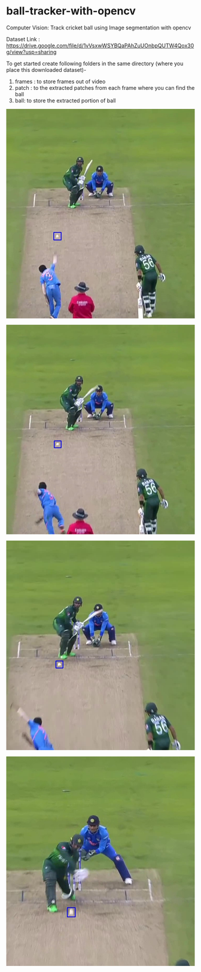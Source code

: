 # ball-tracker-with-opencv
Computer Vision: Track cricket ball using Image segmentation with opencv


Dataset Link : https://drive.google.com/file/d/1vVsxwWSYBQaPAhZuUOnbpQUTW4Qox30g/view?usp=sharing

To get started create following folders in the same directory (where you place this downloaded dataset)-
1.  frames : to store frames out of video
2.  patch : to the extracted patches from each frame where you can find the ball
3.  ball: to store the extracted portion of ball

[![ball-tracker](https://github.com/gitrohitjain/ball-tracker-with-opencv/blob/main/1.jpg)](https://github.com/gitrohitjain/ball-tracker-with-opencv/blob/main/ind_pak_bb.mp4)

[![ball-tracker](https://github.com/gitrohitjain/ball-tracker-with-opencv/blob/main/2.jpg)](https://github.com/gitrohitjain/ball-tracker-with-opencv/blob/main/ind_pak_bb.mp4)

[![ball-tracker](https://github.com/gitrohitjain/ball-tracker-with-opencv/blob/main/3.jpg)](https://github.com/gitrohitjain/ball-tracker-with-opencv/blob/main/ind_pak_bb.mp4)

[![ball-tracker](https://github.com/gitrohitjain/ball-tracker-with-opencv/blob/main/4.jpg)](https://github.com/gitrohitjain/ball-tracker-with-opencv/blob/main/ind_pak_bb.mp4)
